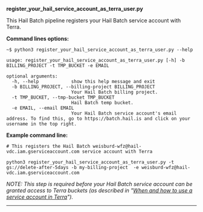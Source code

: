 
**register_your_hail_service_account_as_terra_user.py** 

This Hail Batch pipeline registers your Hail Batch service account with Terra.   


**Command lines options:**
```
~$ python3 register_your_hail_service_account_as_terra_user.py --help

usage: register_your_hail_service_account_as_terra_user.py [-h] -b BILLING_PROJECT -t TMP_BUCKET -e EMAIL

optional arguments:
  -h, --help            show this help message and exit
  -b BILLING_PROJECT, --billing-project BILLING_PROJECT
                        Your Hail Batch billing project.
  -t TMP_BUCKET, --tmp-bucket TMP_BUCKET
                        Hail Batch temp bucket.
  -e EMAIL, --email EMAIL
                        Your Hail Batch service account's email address. To find this, go to https://batch.hail.is and click on your username in the top right.
```

**Example command line:**
```
# This registers the Hail Batch weisburd-wfz@hail-vdc.iam.gserviceaccount.com service account with Terra

python3 register_your_hail_service_account_as_terra_user.py -t gs://delete-after-5days -b my-billing-project  -e weisburd-wfz@hail-vdc.iam.gserviceaccount.com
```

*NOTE: This step is required before your Hail Batch service account can be granted access to Terra buckets (as described in "[When and how to use a service account in Terra](https://support.terra.bio/hc/en-us/articles/7448594459931-When-and-how-to-use-a-service-account-in-Terra)").*

---
